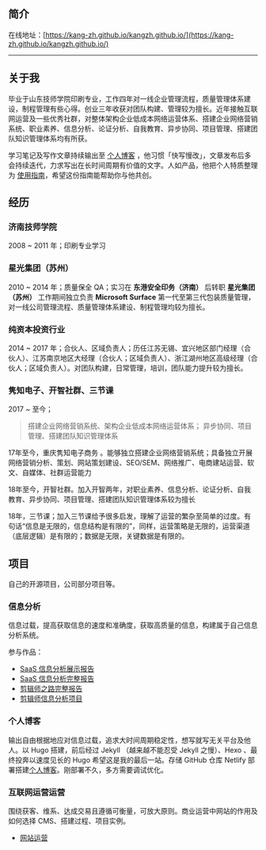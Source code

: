 简介
---

在线地址：[https://kang-zh.github.io/kangzh.github.io/](https://kang-zh.github.io/kangzh.github.io/)

---

关于我
---

毕业于山东技师学院印刷专业，工作四年对一线企业管理流程，质量管理体系建设，制程管理有些心得。创业三年收获对团队构建、管理较为擅长。近年接触互联网运营及一些优秀社群，对整体架构企业低成本网络运营体系、搭建企业网络营销系统、职业素养、信息分析、论证分析、自我教育、异步协同、项目管理、搭建团队知识管理体系均有所获。

学习笔记及写作文章持续输出至 [个人博客](https://www.kangzh.com/) ，他习惯「快写慢改」，文章发布后多会持续迭代，力求写出在长时间周期有价值的文字。人如产品，他把个人特质整理为 [使用指南](https://www.kangzh.com/usage_kangzh/)，希望这份指南能帮助你与他共创。

## 经历

### 济南技师学院

2008 ~ 2011 年；印刷专业学习

### 星光集团（苏州）

2010 ~ 2014 年；质量保全 QA；实习在 **东港安全印务（济南）** 后转职 **星光集团（苏州）** 工作期间独立负责 **Microsoft Surface** 第一代至第三代包装质量管理，对一线公司管理流程、质量管理体系建设、制程管理均较为擅长。

### 纯资本投资行业

2014 ~ 2017 年；合伙人、区域负责人；历任江苏无锡、宜兴地区部门经理（合伙人）、江苏南京地区大经理（合伙人；区域负责人）、浙江湖州地区高级经理（合伙人；区域负责人）。对团队构建，日常管理，培训，团队能力提升较为擅长。

### 隽知电子、开智社群、三节课

2017 ~ 至今；

>搭建企业网络营销系统、架构企业低成本网络运营体系；
>异步协同、项目管理、搭建团队知识管理体系

17年至今，重庆隽知电子商务 。能够独立搭建企业网络营销系统；具备独立开展网络营销分析、策划、网站策划建设、SEO/SEM、网络推广、电商建站运营、软文、自媒体、社群运营能力

18年至今，开智社群。加入开智两年，对职业素养、信息分析、论证分析、自我教育、异步协同、项目管理、搭建团队知识管理体系较为擅长

18年，三节课；加入三节课给予很多启发，理解了运营的繁杂至简单的过度。有句话“信息是无限的，信息结构是有限的”，同样，运营策略是无限的，运营渠道（底层逻辑）是有限的；数据是无限，关键数据是有限的。

项目
---

自己的开源项目，公司部分项目等。

### 信息分析

信息过载，提高获取信息的速度和准确度，获取高质量的信息，构建属于自己信息分析系统。

参与作品：

- [SaaS 信息分析展示报告](https://www.yuque.com/kangzh/qb36fr/1348935)
- [SaaS 信息分析完整报告](https://www.yuque.com/kangzh/qb36fr/1348920)
- [剪辑师之路完整报告](https://www.notion.so/82804a913d804c32b1ebac865022dbe0)
- [剪辑师信息分析项目](https://www.notion.so/d06fb71a931f4881bbd4a64a75f736fd)

### 个人博客

输出自由根据地应对信息过载，追求大时间周期稳定性，想写就写无关平台及他人。以 Hugo 搭建，前后经过 Jekyll （越来越不能忍受 Jekyll 之慢）、Hexo 、最终投奔以速度见长的 Hugo 希望这是我的最后一站。存储 GitHub 仓库 Netlify 部署搭建[个人博客](https://www.kangzh.com/)。刚部署不久，多方需要调试优化。

### 互联网运营运营

围绕获客、维系、达成交易且遵循可衡量，可放大原则。商业运营中网站的作用及如何选择 CMS、搭建过程、项目实例。

- [网站运营](https://github.com/kang-zh/WordPress)
